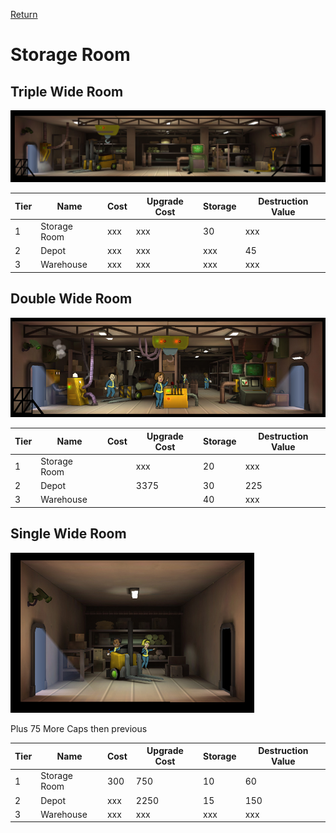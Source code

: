 [Return](../README.md)

Storage Room
===========

## Triple Wide Room

![Storage Room](t3images/t3tripplestorageroom.jpg)

Tier | Name | Cost | Upgrade Cost | Storage | Destruction Value
------|------|------|------|------|------
1 | Storage Room | xxx | xxx | 30 | xxx
2 | Depot | xxx | xxx | xxx | 45
3 | Warehouse | xxx | xxx | xxx | xxx

## Double Wide Room

![Storage Room](t3images/doubledepot.jpg)

Tier | Name | Cost | Upgrade Cost | Storage | Destruction Value
------|------|------|------|------|------
1 | Storage Room | | xxx | 20 | xxx
2 | Depot | | 3375 | 30 | 225
3 | Warehouse | |  | 40 | xxx

## Single Wide Room

![Storage Room](t1images/t1singlestorageroom.jpg)

Plus 75 More Caps then previous

Tier | Name | Cost | Upgrade Cost | Storage | Destruction Value
------|------|------|------|------|------
1 | Storage Room | 300 | 750 | 10 | 60
2 | Depot | xxx | 2250 | 15 | 150
3 | Warehouse | xxx | xxx | xxx | xxx

